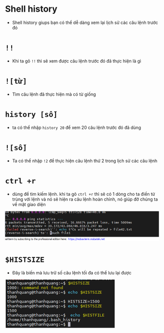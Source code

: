 # Shell history
- Shell history giups bạn có thể dễ dàng xem lại lịch sử các câu lệnh trước đó

# `!!`
- Khi ta gõ `!!` thì sẽ xem được câu lệnh trước đó đã thực hiện là gì

# `![từ]`
- Tìm câu lệnh đã thực hiện mà có từ giống

# `history [số]`
- ta có thể nhập `history 20` để xem 20 câu lệnh trước đó đã dùng

# `![số]`
- Ta có thể nhập `!2` để thực hiện câu lệnh thứ 2 trong lịch sử các câu lệnh

# `ctrl +r`
- dùng để tìm kiếm lệnh. khi ta gõ `ctrl +r` thì sẽ có 1 dòng cho ta điền từ trùng với lệnh và nó sẽ hiện ra câu lệnh hoàn chỉnh, nó giúp đỡ chúng ta về mặt giao diện

![Alt](/thuctap/anh/Screenshot_268.png)

# `$HISTSIZE`
- Đây là biến mà lưu trữ số câu lệnh tối đa có thể lưu lại được

![Alt](/thuctap/anh/Screenshot_270.png)